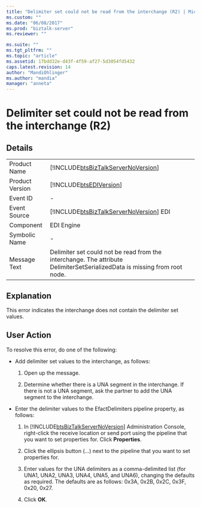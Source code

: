 ```yaml
---
title: "Delimiter set could not be read from the interchange (R2) | Microsoft Docs"
ms.custom: ""
ms.date: "06/08/2017"
ms.prod: "biztalk-server"
ms.reviewer: ""

ms.suite: ""
ms.tgt_pltfrm: ""
ms.topic: "article"
ms.assetid: 17bdd32e-d43f-4f59-af27-5d3054fd5432
caps.latest.revision: 14
author: "MandiOhlinger"
ms.author: "mandia"
manager: "anneta"
---
```

# Delimiter set could not be read from the interchange (R2)
## Details  

|                 |                                                                                                                           |
|-----------------|---------------------------------------------------------------------------------------------------------------------------|
|  Product Name   |                    [!INCLUDE[btsBizTalkServerNoVersion](../includes/btsbiztalkservernoversion-md.md)]                     |
| Product Version |                                [!INCLUDE[btsEDIVersion](../includes/btsediversion-md.md)]                                 |
|    Event ID     |                                                             -                                                             |
|  Event Source   |                  [!INCLUDE[btsBizTalkServerNoVersion](../includes/btsbiztalkservernoversion-md.md)] EDI                   |
|    Component    |                                                        EDI Engine                                                         |
|  Symbolic Name  |                                                             -                                                             |
|  Message Text   | Delimiter set could not be read from the interchange. The attribute DelimiterSetSerializedData is missing from root node. |

## Explanation  
 This error indicates the interchange does not contain the delimiter set values.  

## User Action  
 To resolve this error, do one of the following:  

- Add delimiter set values to the interchange, as follows:  

  1.  Open up the message.  

  2.  Determine whether there is a UNA segment in the interchange. If there is not a UNA segment, ask the partner to add the UNA segment to the interchange.  

- Enter the delimiter values to the EfactDelimiters pipeline property, as follows:  

  1. In [!INCLUDE[btsBizTalkServerNoVersion](../includes/btsbiztalkservernoversion-md.md)] Administration Console, right-click the receive location or send port using the pipeline that you want to set properties for. Click **Properties**.  

  2. Click the ellipsis button (…) next to the pipeline that you want to set properties for.  

  3. Enter values for the UNA delimiters as a comma-delimited list (for UNA1, UNA2, UNA3, UNA4, UNA5, and UNA6), changing the defaults as required. The defaults are as follows: 0x3A, 0x2B, 0x2C, 0x3F, 0x20, 0x27.  

  4. Click **OK**.
